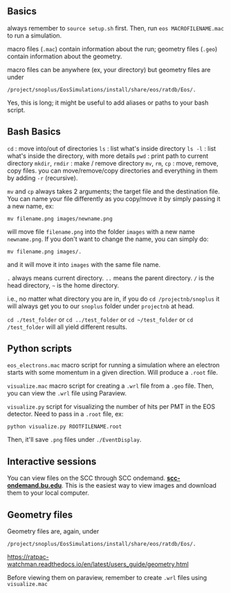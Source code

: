 

## Basics

always remember to `source setup.sh` first.
Then, run `eos MACROFILENAME.mac` to run a simulation.

macro files (`.mac`) contain information about the run;
geometry files (`.geo`) contain information about the geometry.

macro files can be anywhere (ex, your directory) but geometry files are under

	/project/snoplus/EosSimulations/install/share/eos/ratdb/Eos/.

Yes, this is long; it might be useful to add aliases or paths to your bash script.

## Bash Basics

`cd` : move into/out of directories
`ls` : list what's inside directory
`ls -l` : list what's inside the directory, with more details
`pwd` : print path to current directory
`mkdir`, `rmdir` : make / remove directory
`mv`, `rm`, `cp` : move, remove, copy files. you can move/remove/copy directories and everything in them by adding `-r` (recursive).

`mv` and `cp` always takes 2 arguments; the target file and the destination file.
You can name your file differently as you copy/move it by simply passing it a new name, ex:

	mv filename.png images/newname.png

will move file `filename.png` into the folder `images` with a new name `newname.png`.
If you don't want to change the name, you can simply do:

	mv filename.png images/.

and it will move it into `images` with the same file name.

`.` always means current directory.
`..` means the parent directory.
`/` is the head directory,
`~` is the home directory.

i.e., no matter what directory you are in, if you do `cd /projectnb/snoplus` it will always get you to our `snoplus` folder under `projectnb` at head.

`cd ./test_folder` or `cd ../test_folder` or `cd ~/test_folder` or `cd /test_folder` will all yield different results.

## Python scripts

`eos_electrons.mac`
macro script for running a simulation where an electron starts with some momentum in a given direction. Will produce a `.root` file.

`visualize.mac`
macro script for creating a `.wrl` file from a `.geo` file. Then, you can view the `.wrl` file using Paraview.

`visualize.py`
script for visualizing the number of hits per PMT in the EOS detector. Need to pass in a `.root` file, ex:

	python visualize.py ROOTFILENAME.root

Then, it'll save `.png` files under `./EventDisplay`.

## Interactive sessions

You can view files on the SCC through SCC ondemand. 
**[scc-ondemand.bu.edu](https://scc-ondemand.bu.edu/)**. 
This is the easiest way to view images and download them to your local computer.

## Geometry files

Geometry files are, again, under

	/project/snoplus/EosSimulations/install/share/eos/ratdb/Eos/.

https://ratpac-watchman.readthedocs.io/en/latest/users_guide/geometry.html

Before viewing them on paraview, remember to create `.wrl` files using `visualize.mac`